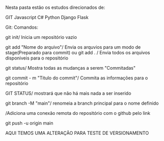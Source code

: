 Nesta pasta estão os estudos direcionados de:

GIT
Javascript
C#
Python
Django
Flask

Git:
Comandos:

git init/ Inicia um repositório vazio

git add "Nome do arquivo"/ Envia os arquvios para um modo de stage(Preparado para commit)
    ou
git add . / Envia todos os arquivos disponiveis para o repositório


git status/ Mostra todas as mudanças a serem "Commitadas"

git commit - m "Titulo do commit"/ Commita as informações para o repositório 

GIT STATUS/ mostrará que não há mais nada a ser inserido

git branch -M "main"/ renomeia a branch principal para o nome definido

  /Adiciona uma conexão remota do repositório com o github pelo link

git push -u origin main

AQUI TEMOS UMA ALTERAÇÃO PARA TESTE DE VERSIONAMENTO